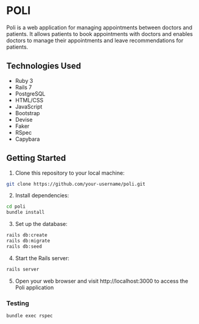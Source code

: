 # POLI

Poli is a web application for managing appointments between doctors and patients. It allows patients to book appointments with doctors and enables doctors to manage their appointments and leave recommendations for patients.

## Technologies Used
* Ruby 3
* Rails 7
* PostgreSQL
* HTML/CSS
* JavaScript
* Bootstrap
* Devise
* Faker
* RSpec
* Capybara

## Getting Started

1. Clone this repository to your local machine:

```bash
git clone https://github.com/your-username/poli.git
```

2. Install dependencies:

```bash
cd poli
bundle install
```
3. Set up the database:

```bash
rails db:create
rails db:migrate
rails db:seed
```

4. Start the Rails server:

```bash
rails server
```

5. Open your web browser and visit http://localhost:3000 to access the Poli application

### Testing

```bash
bundle exec rspec
```